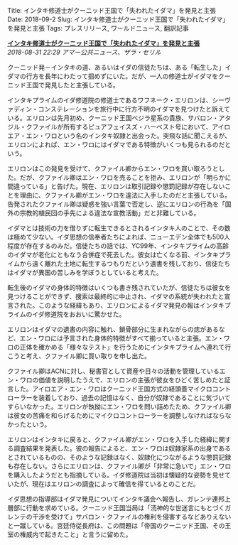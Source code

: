 Title: インタキ修道士がクーニッド王国で「失われたイダマ」を発見と主張
Date: 2018-09-2
Slug: インタキ修道士がクーニッド王国で「失われたイダマ」を発見と主張
Tags: プレスリリース, ワールドニュース, 翻訳記事

<p class="lead"><strong><a href="https://community.eveonline.com/news/news-channels/world-news/intaki-claim-lost-idama-discovered-in-khanid-kingdom/">インタキ修道士がクーニッド王国で「失われたイダマ」を発見と主張</a></strong><br/>
<em>2018-08-31 22:29 アマー公共ニュース、ザラ・セリル</em></p>
<p>クーニッド発－インタキの道、あるいはイダの信徒たちは、ある「転生した」イダマの行方を長年にわたって掴めずにいた。だが、一人の修道士がイダマをクーニッド王国で発見したと主張している。</p>
<p>インタキプライムのイダ修道院の修道士であるワフネーク・エリロンは、シーヴァディン・コンステレーションを旅行中に行方不明のイダマを見つけたと訴えている。エリロンは先月初め、クーニッド王国ベジラ星系の貴族、サバロン・アタジル・クファイルが所有するピュアフェイスズ・ハーベスト号において、アイロエア・エン・ワロという名のインタキ奴隷と出会った。突飛な話に聞こえるが、エリロンによれば、エン・ワロにはイダマである特徴がいくつも見られるのだという。</p>
<p>エリロンはこの発見を受けて、クファイル卿からエン・ワロを買い取ろうとした。だが、クファイル卿はエン・ワロを売ることを拒み、エリロンが「明らかに間違っている」と告げた。現在、エリロンは取引記録や懲罰記録が存在しないことを理由に、クファイル卿がエン・ワロを違法に入手したのだと主張している。告発されたクファイル卿は疑惑を強い言葉で否定し、逆にエリロンの行為を「国外の宗教的植民団の手先による違法な宣教活動」だと非難している。</p>
<p>イダマとは技術の力を借りずに転生できるとされるインタキ人のことで、その数は極めて少ない。イダ思想の信奉者たちによれば、ニューエデン全体でも500人程度が存在するのみだ。信徒たちの話では、YC99年、インタキプライムの高齢のイダマが老化にともなう合併症で死去した。彼女は亡くなる前、インタキプライムから遠く離れた土地に転生するつもりだという遺書を残しており、信徒たちはイダマが異国の苦しみを学ぼうとしていると考えた。</p>
<p>転生後のイダマの身体的特徴はいくつも書き残されていたが、信徒たちは彼女を見つけることができず、捜索は最終的に中止され、イダマの系統が失われたと宣言された。このような経緯もあり、エリロンによるイダマ発見の報はインタキプライムのイダ修道院をおおいに驚かせた。</p>
<p>エリロンはイダマの遺書の内容に触れ、鎖骨部分に生まれながらの痣があるなど、エン・ワロには予言された身体的特徴がすべて揃っていると主張。エン・ワロの正体を確かめる「様々なテスト」を行うためにインタキプライムへ連れて行こうと考え、クファイル卿に買い取りを申し出た。</p>
<p>クファイル卿はACNに対し、秘書官として資産や日々の活動を管理しているエン・ワロの価値を説明したうえで、エリロンの主張が彼女をひどく苦しめたと証言した。アイロエア・エン・ワロはクーニッド王国方式の経頭蓋マイクロコントローラーを装着しており、過去の記憶はなく、自分が奴隷であることに気づいてすらいなかった。エリロンが執拗にエン・ワロを問い詰めたため、クファイル卿は彼女の苦痛を和らげるためにマイクロコントローラーを調整しなければならなかったという。</p>
<p>エリロンはインタキに戻ると、クファイル卿がエン・ワロを入手した経緯に関する調査結果を発表した。彼の報告によると、エン・ワロは奴隷家系の出身であるとされているものの、そのような記録はなく、奴隷化につながるような懲罰記録も存在しない。さらにエリロンは、クファイル卿が「非常に急いで」エン・ワロを購入したようだとも指摘している。イダ修道院は当初は懐疑的な姿勢を見せていたが、現在はエリロンの調査によって確信を得ているとのことだ。</p>
<p>イダ思想の指導部はイダマ発見についてインタキ議会へ報告し、ガレンテ連邦上層部に行動を求めている。クーニッド王国当局は「涜神的な世迷言にもとづくガレンテの干渉を受けて」サバロン・クファイルの権利を侵害するなどありえないと一蹴している。宮廷侍従長府は、この問題は「帝国のクーニッド王国、その王室の権威内で起きたこと」と言うに留めた。</p>

